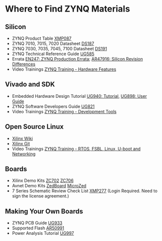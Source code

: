# Where to Find ZYNQ Materials #
## Silicon ##
- ZYNQ Product Table [XMP087](http://www.xilinx.com/publications/prod_mktg/zynq7000/Zynq-7000-combined-product-table.pdf)
- ZYNQ 7010, 7015, 7020 Datasheet [DS187](http://www.xilinx.com/support/documentation/data_sheets/ds187-XC7Z010-XC7Z020-Data-Sheet.pdf)
- ZYNQ 7030, 7035, 7045, 7100 Datasheet [DS191](http://www.xilinx.com/support/documentation/data_sheets/ds191-XC7Z030-XC7Z045-data-sheet.pdf)
- ZYNQ Technical Reference Guide [UG585](http://www.xilinx.com/support/documentation/user_guides/ug585-Zynq-7000-TRM.pdf)
- Errata [EN247: ZYNQ Production Errata](http://www.xilinx.com/support/documentation/errata/en247.pdf); [AR47916: Silicon Revision Differences](http://www.xilinx.com/support/answers/47916.html)
- Video Trainings [ZYNQ Training - Hardware Features](http://www.xilinx.com/training/zynq/index.htm)

## Vivado and SDK ##
- Embedded Hardware Design Tutorial [UG940: Tutorial](http://www.xilinx.com/support/documentation/sw_manuals/xilinx2014_4/ug940-vivado-tutorial-embedded-design.pdf), [UG898: User Guide](http://www.xilinx.com/support/documentation/sw_manuals/xilinx2014_4/ug898-vivado-embedded-design.pdf)
- ZYNQ Software Developers Guide [UG821](http://www.xilinx.com/support/documentation/user_guides/ug821-zynq-7000-swdev.pdf)
- Video Trainings [ZYNQ Training - Development Tools](http://www.xilinx.com/training/zynq/index.htm)

## Open Source Linux ##
- [Xilinx Wiki](http://wiki.xilinx.com)
- [Xilinx Git](http://github.com/xilinx)
- Video Trainings [ZYNQ Training - RTOS, FSBL, Linux, U-boot and Networking](http://www.xilinx.com/training/zynq/index.htm)

## Boards ##
- Xilinx Demo Kits [ZC702](http://www.xilinx.com/products/boards-and-kits/ek-z7-zc702-g.html) [ZC706](http://www.xilinx.com/products/boards-and-kits/ek-z7-zc706-g.html)
- Avnet Demo Kits [ZedBoard](http://zedboard.org/) [MicroZed](http://zedboard.org/product/microzed)
- 7 Series Schematic Review Check List [XMP277](https://secure.xilinx.com/webreg/clickthrough.do?cid=198776&license=RefDesLicense&filename=xmp277-7series-schematic-review-recommendations.zip&languageID=1) (Login Required. Need to sign the license agreement.)

## Making Your Own Boards ##
- ZYNQ PCB Guide [UG933](http://www.xilinx.com/support/documentation/user_guides/ug933-Zynq-7000-PCB.pdf)
- Supported Flash [AR50991](http://www.xilinx.com/support/answers/50991.html)
- Power Analysis Tutorial [UG997](http://www.xilinx.com/support/documentation/sw_manuals/xilinx2014_4/ug997-vivado-power-analysis-optimization-tutorial.pdf)
